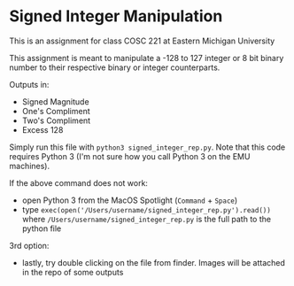 # Signed Integer Manipulation

This is an assignment for class COSC 221 at Eastern Michigan University

This assignment is meant to manipulate a -128 to 127 integer or 8 bit binary number to their respective binary or integer counterparts.

Outputs in:
- Signed Magnitude
- One's Compliment
- Two's Compliment
- Excess 128

Simply run this file with `python3 signed_integer_rep.py`. Note that this code requires Python 3 (I'm not sure how you call Python 3 on the EMU machines).

If the above command does not work:
- open Python 3 from the MacOS Spotlight (`Command` + `Space`)
- type `exec(open('/Users/username/signed_integer_rep.py').read())` where `/Users/username/signed_integer_rep.py` is the full path to the python file

3rd option:
- lastly, try double clicking on the file from finder. Images will be attached in the repo of some outputs
